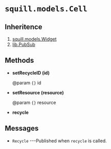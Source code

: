 # `squill.models.Cell`

## Inheritence

1. [squill.models.Widget](./widget.md)
2. [lib.PubSub](../../lib/pubsub.md)

## Methods

* __setRecycleID (id)__

	@param `{}` id

* __setResource (resource)__

	@param `{}` resource

* __recycle__


## Messages

* `Recycle` ---Published when `recycle` is called.
